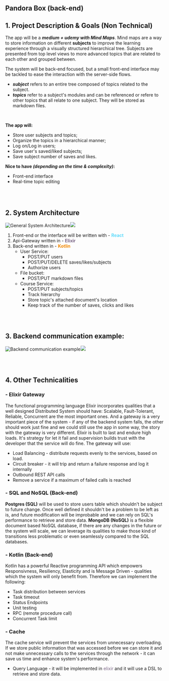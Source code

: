 ## Pandora Box (back-end) 


## 1. Project Description & Goals (Non Technical)

The app will be a ***medium + udemy with Mind Maps***. Mind maps are a way to store information on different **subjects** to improve the learning experience through a visually structured hierarchical tree. Subjects are presented from top level views to more advanced topics that are related to each other and grouped between.

The system will be back-end focused, but a small front-end interface may be tackled to ease the interaction with the server-side flows.

- ***subject*** refers to an entire tree composed of topics related to the subject.
- ***topics*** refer to a subject's modules and can be referenced or refere to other topics that all relate to one subject. They will be stored as markdown files.

<br/>


**The app will:**
- Store user subjects and topics;
- Organize the topics in a hierarchical manner;
- Log on/Log in users;
- Save user's saved/liked subjects;
- Save subject number of saves and likes.


**Nice to have *(depending on the time & complexity)*:**
- Front-end interface
- Real-time topic editing

<br/>
<br/>

## 2. System Architecture

![General System Architecture](./diagrams/distributed-systems-general-arch.drawio.svg)<img src="(./diagrams/distributed-systems-general-arch.drawio.svg">

1. Front-end or the interface will be written with - <span style="color: #61DBFB;">**React**</span>
2. Api-Gateway written in - <span style="color: #7B6686;">**Elixir**</span>
3. Back-end written in - <span style="color: #F28800;">**Kotlin**</span>
    - User Service:
        - POST/PUT users
        - POST/PUT/DELETE saves/likes/subjects
        - Authorize users
    - File bucket:
        - POST/PUT markdown files
    - Course Service:
        - POST/PUT subjects/topics
        - Track hierarchy
        - Store topic's attached document's location
        - Keep track of the number of saves, clicks and likes
<br/>
<br/>

## 3. Backend communication example:

![Backend communication example](./diagrams/example-request.drawio.svg)<img src="./diagrams/example-request.drawio.svg">

<br/>
<br/>

## 4. Other Technicalities

### - Elixir Gateway

The functional programming language Elixir incorporates qualities that a well designed Distributed System should have: Scalable, Fault-Tolerant, Reliable, Concurrent are the most important ones. And a gateway is a very important piece of the system - if any of the backend system falls, the other should work just fine and we could still use the app in some way, the story with the gateway is very different. Elixir is built to last and endure high loads. It's strategy for let it fail and supervision builds trust with the developer that the service will do fine. The gateway will use:
- Load Balancing - distribute requests evenly to the services, based on load.
- Circuit breaker - it will trip and return a failure response and log it internally
- Outbound REST API calls
- Remove a service if a maximum of failed calls is reached

### - SQL and NoSQL (Back-end)

**Postgres (SQL)** will be used to store users table which shouldn't be subject to future change. Once well defined it shouldn't be a problem to be left as is, and future modification will be improbable and we can rely on SQL's performance to retrieve and store data.
**MongoDB (NoSQL)** is a flexible document based NoSQL database, if there are any changes in the future or the system will scale, we can leverage its qualities to make those kind of transitions less problematic or even seamlessly compared to the SQL databases.

### - Kotlin (Back-end)
Kotlin has a powerful Reactive programming API which empowers Responsivness, Resiliency, Elasticity and is Message Driven - qualities which the system will only benefit from. Therefore we can implement the following:
- Task distribution between services
- Task timeout
- Status Endpoints
- Unit testing
- RPC (remote procedure call)
- Concurrent Task limit

### - Cache
The cache service will prevent the services from unnecessary overloading. If we store public information that was accessed before we can store it and not make unnecessary calls to the services through the network - it can save us time and enhance system's performance.
- Query Language - it will be implemented in <span style="color: #7B6686;">elixir</span> and it will use a DSL to retrieve and store data.
